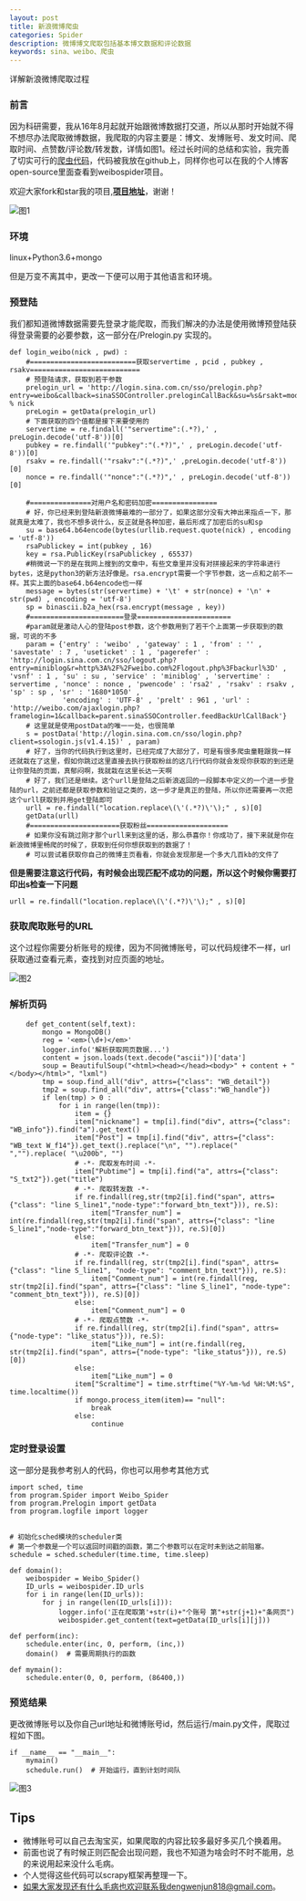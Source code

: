 ```yaml
---
layout: post
title: 新浪微博爬虫
categories: Spider
description: 微博博文爬取包括基本博文数据和评论数据
keywords: sina、weibo、爬虫
---
```

详解新浪微博爬取过程


### 前言

因为科研需要，我从16年8月起就开始跟微博数据打交道，所以从那时开始就不得不想尽办法爬取微博数据，我爬取的内容主要是：博文、发博账号、发文时间、爬取时间、点赞数/评论数/转发数，详情如图1。经过长时间的总结和实验，我完善了切实可行的[爬虫代码](https://github.com/DWJWendy/Weibo_Spider)，代码被我放在github上，同样你也可以在我的个人博客open-source里面查看到weibospider项目。

欢迎大家fork和star我的项目,**[项目地址](https://github.com/DWJWendy/Weibo_Spider)**，谢谢！

![图1](/images/blog/2018-01-30-1.png)

### 环境

linux+Python3.6+mongo

但是万变不离其中，更改一下便可以用于其他语言和环境。
### 预登陆

我们都知道微博数据需要先登录才能爬取，而我们解决的办法是使用微博预登陆获得登录需要的必要参数，这一部分在/Prelogin.py 实现的。

```
def login_weibo(nick , pwd) :
    #==========================获取servertime , pcid , pubkey , rsakv===========================
    # 预登陆请求，获取到若干参数
    prelogin_url = 'http://login.sina.com.cn/sso/prelogin.php?entry=weibo&callback=sinaSSOController.preloginCallBack&su=%s&rsakt=mod&checkpin=1&client=ssologin.js(v1.4.15)&_=1400822309846' % nick
    preLogin = getData(prelogin_url)
    # 下面获取的四个值都是接下来要使用的
    servertime = re.findall('"servertime":(.*?),' , preLogin.decode('utf-8'))[0]
    pubkey = re.findall('"pubkey":"(.*?)",' , preLogin.decode('utf-8'))[0]
    rsakv = re.findall('"rsakv":"(.*?)",' ,preLogin.decode('utf-8'))[0]
    nonce = re.findall('"nonce":"(.*?)",' , preLogin.decode('utf-8'))[0]

    #===============对用户名和密码加密================
    # 好，你已经来到登陆新浪微博最难的一部分了，如果这部分没有大神出来指点一下，那就真是太难了，我也不想多说什么，反正就是各种加密，最后形成了加密后的su和sp
    su = base64.b64encode(bytes(urllib.request.quote(nick) , encoding = 'utf-8'))
    rsaPublickey = int(pubkey , 16)
    key = rsa.PublicKey(rsaPublickey , 65537)
    #稍微说一下的是在我网上搜到的文章中，有些文章里并没有对拼接起来的字符串进行bytes，这是python3的新方法好像是。rsa.encrypt需要一个字节参数，这一点和之前不一样。其实上面的base64.b64encode也一样
    message = bytes(str(servertime) + '\t' + str(nonce) + '\n' + str(pwd) , encoding = 'utf-8')
    sp = binascii.b2a_hex(rsa.encrypt(message , key))
    #=======================登录=======================
    #param就是激动人心的登陆post参数，这个参数用到了若干个上面第一步获取到的数据，可说的不多
    param = {'entry' : 'weibo' , 'gateway' : 1 , 'from' : '' , 'savestate' : 7 , 'useticket' : 1 , 'pagerefer' : 'http://login.sina.com.cn/sso/logout.php?entry=miniblog&r=http%3A%2F%2Fweibo.com%2Flogout.php%3Fbackurl%3D' , 'vsnf' : 1 , 'su' : su , 'service' : 'miniblog' , 'servertime' : servertime , 'nonce' : nonce , 'pwencode' : 'rsa2' , 'rsakv' : rsakv , 'sp' : sp , 'sr' : '1680*1050' ,
             'encoding' : 'UTF-8' , 'prelt' : 961 , 'url' : 'http://weibo.com/ajaxlogin.php?framelogin=1&callback=parent.sinaSSOController.feedBackUrlCallBack'}
    # 这里就是使用postData的唯一一处，也很简单
    s = postData('http://login.sina.com.cn/sso/login.php?client=ssologin.js(v1.4.15)' , param)
    # 好了，当你的代码执行到这里时，已经完成了大部分了，可是有很多爬虫童鞋跟我一样还就栽在了这里，假如你跳过这里直接去执行获取粉丝的这几行代码你就会发现你获取的到还是让你登陆的页面，真郁闷啊，我就栽在这里长达一天啊
    # 好了，我们还是继续。这个urll是登陆之后新浪返回的一段脚本中定义的一个进一步登陆的url，之前还都是获取参数和验证之类的，这一步才是真正的登陆，所以你还需要再一次把这个urll获取到并用get登陆即可
    urll = re.findall("location.replace\(\'(.*?)\'\);" , s)[0]
    getData(urll)
    #======================获取粉丝====================
    # 如果你没有跳过刚才那个urll来到这里的话，那么恭喜你！你成功了，接下来就是你在新浪微博里畅爬的时候了，获取到任何你想获取到的数据了！
    # 可以尝试着获取你自己的微博主页看看，你就会发现那是一个多大几百kb的文件了

```

**但是需要注意这行代码，有时候会出现匹配不成功的问题，所以这个时候你需要打印出s检查一下问题**

```
urll = re.findall("location.replace\(\'(.*?)\'\);" , s)[0]
```

### 获取爬取账号的URL

这个过程你需要分析账号的规律，因为不同微博账号，可以代码规律不一样，url获取通过查看元素，查找到对应页面的地址。

![图2](/images/blog/2018-01-30-2.png)

### 解析页码

```
    def get_content(self,text):
        mongo = MongoDB()
        reg = '<em>(\d+)</em>'
        logger.info('解析获取网页数据...')
        content = json.loads(text.decode("ascii"))['data']
        soup = BeautifulSoup("<html><head></head><body>" + content + "</body></html>", "lxml")
        tmp = soup.find_all("div", attrs={"class": "WB_detail"})
        tmp2 = soup.find_all("div", attrs={"class":"WB_handle"})
        if len(tmp) > 0 :
            for i in range(len(tmp)):
                item = {}
                item["nickname"] = tmp[i].find("div", attrs={"class": "WB_info"}).find("a").get_text()
                item["Post"] = tmp[i].find("div", attrs={"class": "WB_text W_f14"}).get_text().replace("\n", "").replace(" ","").replace( "\u200b", "")
                # -*- 爬取发布时间 -*-
                item["Pubtime"] = tmp[i].find("a", attrs={"class": "S_txt2"}).get("title")
                # -*- 爬取转发数 -*-
                if re.findall(reg,str(tmp2[i].find("span", attrs={"class": "line S_line1","node-type":"forward_btn_text"})), re.S):
                    item["Transfer_num"] = int(re.findall(reg,str(tmp2[i].find("span", attrs={"class": "line S_line1","node-type":"forward_btn_text"})), re.S)[0])
                else:
                    item["Transfer_num"] = 0
                # -*- 爬取评论数 -*-
                if re.findall(reg, str(tmp2[i].find("span", attrs={"class": "line S_line1", "node-type": "comment_btn_text"})), re.S):
                    item["Comment_num"] = int(re.findall(reg, str(tmp2[i].find("span", attrs={"class": "line S_line1", "node-type": "comment_btn_text"})), re.S)[0])
                else:
                    item["Comment_num"] = 0
                # -*- 爬取点赞数 -*-
                if re.findall(reg, str(tmp2[i].find("span", attrs={"node-type": "like_status"})), re.S):
                    item["Like_num"] = int(re.findall(reg, str(tmp2[i].find("span", attrs={"node-type": "like_status"})), re.S)[0])
                else:
                    item["Like_num"] = 0
                item["Scraltime"] = time.strftime("%Y-%m-%d %H:%M:%S", time.localtime())
                if mongo.process_item(item)== "null":
                    break
                else:
                    continue

```

### 定时登录设置

这一部分是我参考别人的代码，你也可以用参考其他方式
```
import sched, time
from program.Spider import Weibo_Spider
from program.Prelogin import getData
from program.logfile import logger


# 初始化sched模块的scheduler类
# 第一个参数是一个可以返回时间戳的函数，第二个参数可以在定时未到达之前阻塞。
schedule = sched.scheduler(time.time, time.sleep)

def domain():
    weibospider = Weibo_Spider()
    ID_urls = weibospider.ID_urls
    for i in range(len(ID_urls)):
        for j in range(len(ID_urls[i])):
            logger.info('正在爬取第'+str(i)+"个账号 第"+str(j+1)+"条网页")
            weibospider.get_content(text=getData(ID_urls[i][j]))

def perform(inc):
    schedule.enter(inc, 0, perform, (inc,))
    domain()  # 需要周期执行的函数

def mymain():
    schedule.enter(0, 0, perform, (86400,))
```

### 预览结果

更改微博账号以及你自己url地址和微博账号id，然后运行/main.py文件，爬取过程如下图。

```
if __name__ == "__main__":
    mymain()
    schedule.run()  # 开始运行，直到计划时间队
```

![图3](/images/blog/2018-01-30-3.png)


## Tips

- 微博账号可以自己去淘宝买，如果爬取的内容比较多最好多买几个换着用。
- 前面也说了有时候正则匹配会出现问题，我也不知道为啥会时不时不能用，总的来说用起来没什么毛病。
- 个人觉得这些代码可以scrapy框架再整理一下。
- 如果大家发现还有什么毛病也欢迎联系我dengwenjun818@gmail.com。
